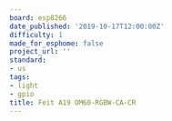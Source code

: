 ```yaml
---
board: esp8266
date_published: '2019-10-17T12:00:00Z'
difficulty: 1
made_for_esphome: false
project_url: ''
standard:
- us
tags:
- light
- gpio
title: Feit A19 OM60-RGBW-CA-CR
---
```


